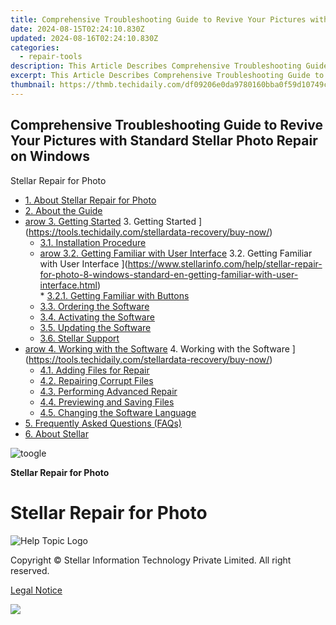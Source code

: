 ```yaml
---
title: Comprehensive Troubleshooting Guide to Revive Your Pictures with Standard Stellar Photo Repair on Windows
date: 2024-08-15T02:24:10.830Z
updated: 2024-08-16T02:24:10.830Z
categories:
  - repair-tools
description: This Article Describes Comprehensive Troubleshooting Guide to Revive Your Pictures with Standard Stellar Photo Repair on Windows
excerpt: This Article Describes Comprehensive Troubleshooting Guide to Revive Your Pictures with Standard Stellar Photo Repair on Windows
thumbnail: https://thmb.techidaily.com/df09206e0da9780160bba0f59d10749c3990f02af6da8adb2858a8e66532d628.jpg
---
```


## Comprehensive Troubleshooting Guide to Revive Your Pictures with Standard Stellar Photo Repair on Windows

Stellar Repair for Photo

* [1. About Stellar Repair for Photo](https://tools.techidaily.com/stellardata-recovery/buy-now/)
* [2. About the Guide](https://tools.techidaily.com/stellardata-recovery/buy-now/)
* [arow 3. Getting Started](https://www.stellarinfo.com/help/public/frontEnd/onlinehelp/images/arow.png) 3\. Getting Started ](https://tools.techidaily.com/stellardata-recovery/buy-now/)  
  * [3.1. Installation Procedure](https://tools.techidaily.com/stellardata-recovery/buy-now/)  
  * [arow 3.2. Getting Familiar with User Interface](https://www.stellarinfo.com/help/public/frontEnd/onlinehelp/images/arow.png) 3.2\. Getting Familiar with User Interface ](https://www.stellarinfo.com/help/stellar-repair-for-photo-8-windows-standard-en-getting-familiar-with-user-interface.html)  
         * [3.2.1. Getting Familiar with Buttons](https://tools.techidaily.com/stellardata-recovery/buy-now/)  
  * [3.3. Ordering the Software](https://tools.techidaily.com/stellardata-recovery/buy-now/)  
  * [3.4. Activating the Software](https://tools.techidaily.com/stellardata-recovery/buy-now/)  
  * [3.5. Updating the Software](https://tools.techidaily.com/stellardata-recovery/buy-now/)  
  * [3.6. Stellar Support](https://tools.techidaily.com/stellardata-recovery/buy-now/)
* [arow 4. Working with the Software](https://www.stellarinfo.com/help/public/frontEnd/onlinehelp/images/arow.png) 4\. Working with the Software ](https://tools.techidaily.com/stellardata-recovery/buy-now/)  
  * [4.1. Adding Files for Repair](https://tools.techidaily.com/stellardata-recovery/buy-now/)  
  * [4.2. Repairing Corrupt Files](https://tools.techidaily.com/stellardata-recovery/buy-now/)  
  * [4.3. Performing Advanced Repair](https://tools.techidaily.com/stellardata-recovery/buy-now/)  
  * [4.4. Previewing and Saving Files](https://tools.techidaily.com/stellardata-recovery/buy-now/)  
  * [4.5. Changing the Software Language](https://tools.techidaily.com/stellardata-recovery/buy-now/)
* [5. Frequently Asked Questions (FAQs)](https://www.stellarinfo.com/help/stellar-repair-for-photo-8-windows-standard-en-frequently-asked-questions-faqs-.html)
* [6. About Stellar](https://tools.techidaily.com/stellardata-recovery/buy-now/)

![toogle](https://www.stellarinfo.com/help/public/frontEnd/onlinehelp/images/toogle.png)

**Stellar Repair for Photo**

# **Stellar Repair for Photo**

![Help Topic Logo](https://ukaidot.sjv.io/daqnoj)

 Copyright © Stellar Information Technology Private Limited. All right reserved.

[Legal Notice](https://tools.techidaily.com/stellardata-recovery/buy-now/)

<ins class="adsbygoogle"
     style="display:block"
     data-ad-format="autorelaxed"
     data-ad-client="ca-pub-7571918770474297"
     data-ad-slot="1223367746"></ins>



<ins class="adsbygoogle"
     style="display:block"
     data-ad-client="ca-pub-7571918770474297"
     data-ad-slot="8358498916"
     data-ad-format="auto"
     data-full-width-responsive="true"></ins>



<!-- affiliate ads begin -->
<a href="https://store.massmailsoftware.com/order/checkout.php?PRODS=1300375&QTY=1&AFFILIATE=108875&CART=1"><img src="https://secure.avangate.com/images/merchant/dc87c13749315c7217cdc4ac692e704c/banera_for_partners-15_%281%29.jpg" border="0"></a>
<!-- affiliate ads end -->